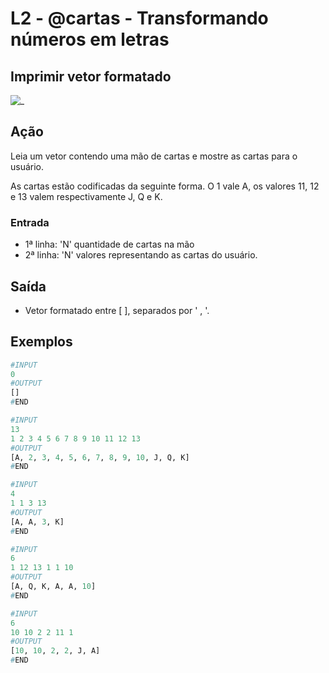# L2 - @cartas - Transformando números em letras

## Imprimir vetor formatado

![_](cover.jpg)

## Ação

Leia um vetor contendo uma mão de cartas e mostre as cartas para o usuário.

As cartas estão codificadas da seguinte forma. O 1 vale A, os valores 11, 12 e 13 valem respectivamente J, Q e K.

### Entrada

- 1ª linha: 'N' quantidade de cartas na mão
- 2ª linha: 'N' valores representando as cartas do usuário.

## Saída

- Vetor formatado entre [ ], separados por ' , '.

## Exemplos

``` py
#INPUT
0
#OUTPUT
[]
#END
```

```py
#INPUT
13
1 2 3 4 5 6 7 8 9 10 11 12 13
#OUTPUT
[A, 2, 3, 4, 5, 6, 7, 8, 9, 10, J, Q, K]
#END
```

```py
#INPUT
4
1 1 3 13
#OUTPUT
[A, A, 3, K]
#END
```

```py
#INPUT
6
1 12 13 1 1 10
#OUTPUT
[A, Q, K, A, A, 10]
#END
```

```py
#INPUT
6
10 10 2 2 11 1
#OUTPUT
[10, 10, 2, 2, J, A]
#END
```
